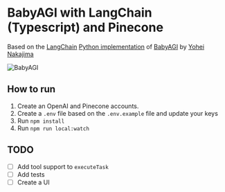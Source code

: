 # BabyAGI with LangChain (Typescript) and Pinecone

Based on the [LangChain](https://python.langchain.com/en/latest/index.html) [Python implementation](https://python.langchain.com/en/latest/use_cases/agents/baby_agi.html?highlight=babyagi) of [BabyAGI](https://github.com/yoheinakajima/babyagi/tree/main) by [Yohei Nakajima](https://twitter.com/yoheinakajima)

![BabyAGI](https://64.media.tumblr.com/tumblr_lv8rghapPR1qhigt0o6_250.gifv)

## How to run

1. Create an OpenAI and Pinecone accounts.
2. Create a `.env` file based on the `.env.example` file and update your keys
3. Run `npm install`
4. Run `npm run local:watch`

## TODO

- [ ] Add tool support to `executeTask`
- [ ] Add tests
- [ ] Create a UI
